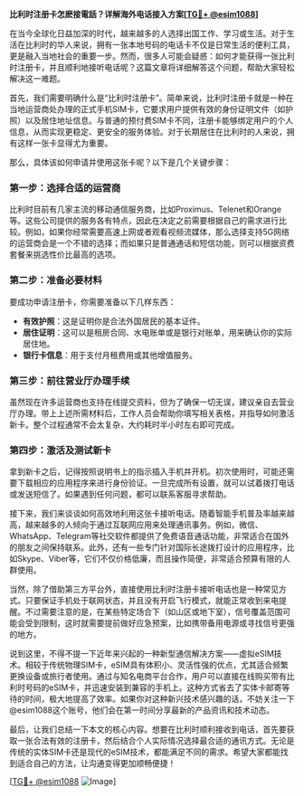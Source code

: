 **比利时注册卡怎麽接電話？详解海外电话接入方案[[TG💪+ @esim1088](https://t.me/s/esim1088)]**

在当今全球化日益加深的时代，越来越多的人选择出国工作、学习或生活。对于生活在比利时的华人来说，拥有一张本地号码的电话卡不仅是日常生活的便利工具，更是融入当地社会的重要一步。然而，很多人可能会疑惑：如何才能获得一张比利时注册卡，并且顺利地接听电话呢？这篇文章将详细解答这个问题，帮助大家轻松解决这一难题。

首先，我们需要明确什么是“比利时注册卡”。简单来说，比利时注册卡就是一种在当地运营商处办理的正式手机SIM卡，它要求用户提供有效的身份证明文件（如护照）以及居住地址信息。与普通的预付费SIM卡不同，注册卡能够绑定用户的个人信息，从而实现更稳定、更安全的服务体验。对于长期居住在比利时的人来说，拥有这样一张卡显得尤为重要。

那么，具体该如何申请并使用这张卡呢？以下是几个关键步骤：

### **第一步：选择合适的运营商**
比利时目前有几家主流的移动通信服务商，比如Proximus、Telenet和Orange等。这些公司提供的服务各有特点，因此在决定之前需要根据自己的需求进行比较。例如，如果你经常需要高速上网或者观看视频流媒体，那么选择支持5G网络的运营商会是一个不错的选择；而如果只是普通通话和短信功能，则可以根据资费套餐来挑选性价比最高的选项。

### **第二步：准备必要材料**
要成功申请注册卡，你需要准备以下几样东西：
- **有效护照**：这是证明你是合法外国居民的基本证件。
- **居住证明**：这可以是租房合同、水电账单或是银行对账单，用来确认你的实际居住地。
- **银行卡信息**：用于支付月租费用或其他增值服务。

### **第三步：前往营业厅办理手续**
虽然现在许多运营商也支持在线提交资料，但为了确保一切无误，建议亲自去营业厅办理。带上上述所需材料后，工作人员会帮助你填写相关表格，并指导如何激活新卡。整个过程通常不会太复杂，大约耗时半小时左右即可完成。

### **第四步：激活及测试新卡**
拿到新卡之后，记得按照说明书上的指示插入手机并开机。初次使用时，可能还需要下载相应的应用程序来进行身份验证。一旦完成所有设置，就可以试着拨打电话或发送短信了。如果遇到任何问题，都可以联系客服寻求帮助。

接下来，我们来谈谈如何高效地利用这张卡接听电话。随着智能手机普及率越来越高，越来越多的人倾向于通过互联网应用来处理通讯事务。例如，微信、WhatsApp、Telegram等社交软件都提供了免费语音通话功能，非常适合在国外的朋友之间保持联系。此外，还有一些专门针对国际长途拨打设计的应用程序，比如Skype、Viber等，它们不仅价格低廉，而且操作简便，非常适合预算有限的人群使用。

当然，除了借助第三方平台外，直接使用比利时注册卡接听电话也是一种常见方式。只要保证手机处于联网状态，并且没有开启飞行模式，就能正常收到来电提醒。不过需要注意的是，在某些特定场合下（如山区或地下室），信号覆盖范围可能会受到限制，这时就需要提前做好应急预案，比如携带备用电源或寻找信号更强的地方。

说到这里，不得不提一下近年来兴起的一种新型通信解决方案——虚拟eSIM技术。相较于传统物理SIM卡，eSIM具有体积小、灵活性强的优点，尤其适合频繁更换设备或旅行者使用。通过与知名电商平台合作，用户可以直接在线购买带有比利时号码的eSIM卡，并迅速安装到兼容的手机上。这种方式省去了实体卡邮寄等待的时间，极大地提高了效率。如果你对这种新兴技术感兴趣的话，不妨关注一下@esim1088这个账号，他们会在第一时间分享最新的产品资讯和技术动态。

最后，让我们总结一下本文的核心内容。想要在比利时顺利接收到电话，首先要获取一张合法有效的注册卡，然后结合个人实际情况选择最合适的通讯方式。无论是传统的实体SIM卡还是现代的eSIM技术，都能满足不同的需求。希望大家都能找到适合自己的方法，让沟通变得更加顺畅便捷！

[[TG💪+ @esim1088](https://t.me/s/esim1088) ![Image](https://i.postimg.cc/4NQfJmqS/Snipaste-2025-05-13-00-14-12.png)]